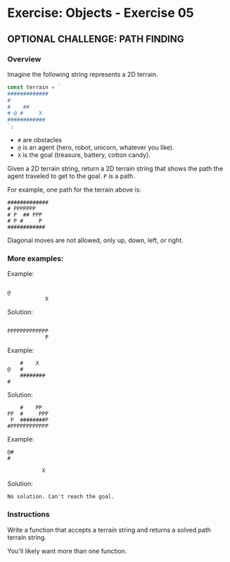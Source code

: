 # Exercise: Objects - Exercise 05

## OPTIONAL CHALLENGE: PATH FINDING

### Overview

Imagine the following string represents a 2D terrain.

```js
const terrain = `
#############
#
#    ##
# @ #     X
############
`;
```

* `#` are obstacles
* `@` is an agent (hero, robot, unicorn, whatever you like).
* `X` is the goal (treasure, battery, cotton candy).

Given a 2D terrain string, return a 2D terrain string that shows the path the agent traveled to get to the goal. `P` is a path.

For example, one path for the terrain above is:

```
#############
# PPPPPPP
# P  ## PPP
# P #     P
############
```

Diagonal moves are not allowed, only up, down, left, or right.

### More examples:

Example:

```

@
            X
```

Solution:

```

PPPPPPPPPPPPP
            P
```

Example:

```
    #    X
@   #
    ########
#
```

Solution:

```
    #    PP
PP  #     PPP
 P  ########P
#PPPPPPPPPPPP
```

Example:

```
@#
#

           X
```

Solution:

```
No solution. Can't reach the goal.
```

### Instructions

Write a function that accepts a terrain string and returns a solved path terrain string.

You'll likely want more than one function.
